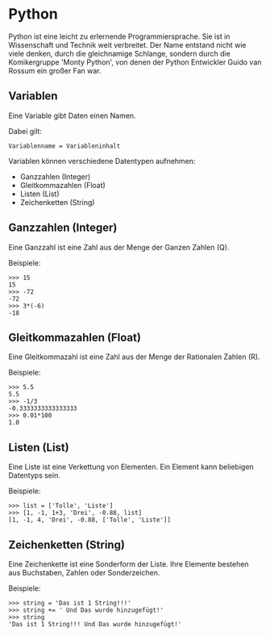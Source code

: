 # Python
Python ist eine leicht zu erlernende Programmiersprache.
Sie ist in Wissenschaft und Technik weit verbreitet.
Der Name entstand nicht wie viele denken,
durch die gleichnamige Schlange,
sondern durch die Komikergruppe 'Monty Python',
von denen der Python Entwickler Guido van Rossum ein großer Fan war.

## Variablen
Eine Variable gibt Daten einen Namen.

Dabei gilt:
```
Variablenname = Variableninhalt
```
Variablen können verschiedene Datentypen aufnehmen:
- Ganzzahlen (Integer)
- Gleitkommazahlen (Float)
- Listen (List)
- Zeichenketten (String)


## Ganzzahlen (Integer)
Eine Ganzzahl ist eine Zahl aus der Menge der Ganzen Zahlen (Q).

Beispiele:
```
>>> 15
15
>>> -72
-72
>>> 3*(-6)
-18
```

## Gleitkommazahlen (Float)
Eine Gleitkommazahl ist eine Zahl aus der Menge der Rationalen Zahlen (R).

Beispiele:
```
>>> 5.5
5.5
>>> -1/3
-0.3333333333333333
>>> 0.01*100
1.0
```

## Listen (List)
Eine Liste ist eine Verkettung von Elementen. Ein Element kann beliebigen Datentyps sein.

Beispiele:
```
>>> list = ['Tolle', 'Liste']
>>> [1, -1, 1+3, 'Drei', -0.88, list]
[1, -1, 4, 'Drei', -0.88, ['Tolle', 'Liste']]
```

## Zeichenketten (String)
Eine Zeichenkette ist eine Sonderform der Liste. Ihre Elemente bestehen aus Buchstaben, Zahlen oder Sonderzeichen.

Beispiele:
```
>>> string = 'Das ist 1 String!!!'
>>> string += ' Und Das wurde hinzugefügt!'
>>> string 
'Das ist 1 String!!! Und Das wurde hinzugefügt!' 
